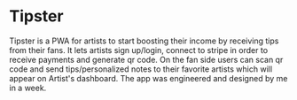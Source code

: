 # Tipster
Tipster is a PWA for artists to start boosting their income by receiving tips from their fans. It lets artists sign up/login, connect to stripe in order to receive payments and generate qr code. On the fan side users can scan qr code and send tips/personalized notes to their favorite artists which will appear on Artist's dashboard. The app was engineered and designed by me in a week. 
